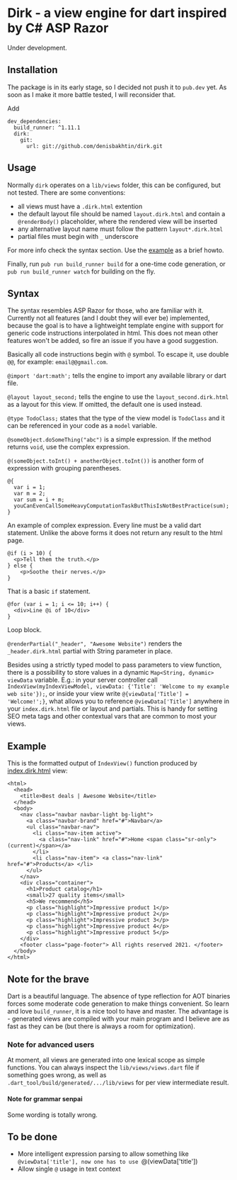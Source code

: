 # Dirk - a view engine for dart inspired by C# ASP Razor

Under development.

## Installation

The package is in its early stage, so I decided not push it to `pub.dev` yet. As soon as I make it more battle tested, I will reconsider that.

Add 
```
dev_dependencies:
  build_runner: ^1.11.1
  dirk:
    git:
      url: git://github.com/denisbakhtin/dirk.git
```

## Usage

Normally `dirk` operates on a `lib/views` folder, this can be configured, but not tested. 
There are some conventions: 
- all views must have a `.dirk.html` extention
- the default layout file should be named `layout.dirk.html` and contain a `@renderBody()` placeholder, where the rendered view will be inserted
- any alternative layout name must follow the pattern `layout*.dirk.html`
- partial files must begin with `_` underscore

For more info check the syntax section. Use the [example](https://github.com/denisbakhtin/dirk/tree/main/example) as a brief howto.

Finally, run `pub run build_runner build` for a one-time code generation, or `pub run build_runner watch` for building on the fly.

## Syntax

The syntax resembles ASP Razor for those, who are familiar with it. Currently not all features (and I doubt they will ever be) implemented, because the goal is
to have a lightweight template engine with support for generic code instructions interpolated in html. This does not mean other features won't be added, so fire an
issue if you have a good suggestion.

Basically all code instructions begin with `@` symbol. To escape it, use double `@@`, for example: `email@@gmail.com`.

`@import 'dart:math';` tells the engine to import any available library or dart file.

`@layout layout_second;` tells the engine to use the `layout_second.dirk.html` as a layout for this view. If omitted, the default one is used instead.

`@type TodoClass;` states that the type of the view model is `TodoClass` and it can be referenced in your code as a `model` variable.

`@someObject.doSomeThing("abc")` is a simple expression. If the method returns `void`, use the complex expression.

`@(someObject.toInt() + anotherObject.toInt())` is another form of expression with grouping parentheses.

```
@{
  var i = 1;
  var m = 2;
  var sum = i + m;
  youCanEvenCallSomeHeavyComputationTaskButThisIsNotBestPractice(sum);
}
```
An example of complex expression. Every line must be a valid dart statement. Unlike the above forms it does not return any result to the html page.

```
@if (i > 10) {
  <p>Tell them the truth.</p>
} else {
	<p>Soothe their nerves.</p>
}
```
That is a basic `if` statement.

```
@for (var i = 1; i <= 10; i++) {
  <div>Line @i of 10</div>
}
```
Loop block.

`@renderPartial("_header", "Awesome Website")` renders the `_header.dirk.html` partial with String parameter in place.

Besides using a strictly typed model to pass parameters to view function, there is a possibility to store values in a dynamic `Map<String, dynamic>` `viewData` variable. E.g.: in your server controller call `IndexView(myIndexViewModel, viewData: {'Title': 'Welcome to my example web site'});`, or inside your view write `@{viewData['Title'] = 'Welcome!';}`, what allows you to reference `@viewData['Title']` anywhere in your `index.dirk.html` file or layout and partials. This is handy for setting SEO meta tags and other contextual vars that are common to most your views.

## Example

This is the formatted output of `IndexView()` function produced by [index.dirk.html](https://github.com/denisbakhtin/dirk/blob/main/example/lib/views/index.dirk.html) view:
```
<html>
  <head>
    <title>Best deals | Awesome Website</title>
  </head>
  <body>
    <nav class="navbar navbar-light bg-light">
      <a class="navbar-brand" href="#">Navbar</a> 
      <ul class="navbar-nav">
        <li class="nav-item active"> 
          <a class="nav-link" href="#">Home <span class="sr-only">(current)</span></a> 
        </li>
        <li class="nav-item"> <a class="nav-link" href="#">Products</a> </li>
      </ul>
    </nav>
    <div class="container">
      <h1>Product catalog</h1>
      <small>27 quality items</small> 
      <h5>We recommend</h5>
      <p class="highlight">Impressive product 1</p>
      <p class="highlight">Impressive product 2</p>
      <p class="highlight">Impressive product 3</p>
      <p class="highlight">Impressive product 4</p>
      <p class="highlight">Impressive product 5</p>
    </div>
    <footer class="page-footer"> All rights reserved 2021. </footer>
  </body>
</html>
```

## Note for the brave

Dart is a beautiful language. The absence of type reflection for AOT binaries forces some moderate code generation to make things convenient. So learn and love `build_runner`, it is a nice 
tool to have and master. The advantage is - generated views are compiled with your main program and I believe are as fast as they can be (but there is always a room for optimization).

### Note for advanced users

At moment, all views are generated into one lexical scope as simple functions. You can always inspect the `lib/views/views.dart` file if something goes wrong, as well as `.dart_tool/build/generated/.../lib/views` for per view intermediate result.

#### Note for grammar senpai

Some wording is totally wrong.

## To be done

* More intelligent expression parsing to allow something like `@viewData['title'], now one has to use `@(viewData['title'])
* Allow single `@` usage in text context

